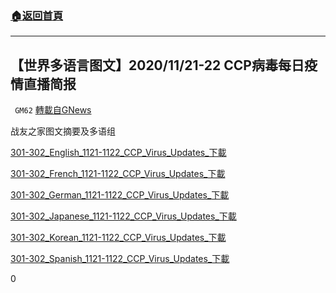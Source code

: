 ###  [:house:返回首頁](https://github.com/ourhimalayas/txt)
---

## 【世界多语言图文】2020/11/21-22 CCP病毒每日疫情直播简报
` GM62` [轉載自GNews](https://gnews.org/zh-hans/606213/)

战友之家图文摘要及多语组

[301-302\_English\_1121-1122\_CCP\_Virus\_Updates\_](https://gnews-media-offload.s3.amazonaws.com/wp-content/uploads/2020/11/30222556/301-302_English_1121-1122_CCP_Virus_Updates_-22.17.39.pdf)[下載](https://gnews-media-offload.s3.amazonaws.com/wp-content/uploads/2020/11/30222556/301-302_English_1121-1122_CCP_Virus_Updates_-22.17.39.pdf)

[301-302\_French\_1121-1122\_CCP\_Virus\_Updates\_](https://gnews-media-offload.s3.amazonaws.com/wp-content/uploads/2020/11/30222557/301-302_French_1121-1122_CCP_Virus_Updates__22.17.39.pdf)[下載](https://gnews-media-offload.s3.amazonaws.com/wp-content/uploads/2020/11/30222557/301-302_French_1121-1122_CCP_Virus_Updates__22.17.39.pdf)

[301-302\_German\_1121-1122\_CCP\_Virus\_Updates\_](https://gnews-media-offload.s3.amazonaws.com/wp-content/uploads/2020/11/30222555/301-302_German_1121-1122_CCP_Virus_Updates_-22.17.39.pdf)[下載](https://gnews-media-offload.s3.amazonaws.com/wp-content/uploads/2020/11/30222555/301-302_German_1121-1122_CCP_Virus_Updates_-22.17.39.pdf)

[301-302\_Japanese\_1121-1122\_CCP\_Virus\_Updates\_](https://gnews-media-offload.s3.amazonaws.com/wp-content/uploads/2020/11/30222557/301-302_Japanese_1121-1122_CCP_Virus_Updates_-22.17.39.pdf)[下載](https://gnews-media-offload.s3.amazonaws.com/wp-content/uploads/2020/11/30222557/301-302_Japanese_1121-1122_CCP_Virus_Updates_-22.17.39.pdf)

[301-302\_Korean\_1121-1122\_CCP\_Virus\_Updates\_](https://gnews-media-offload.s3.amazonaws.com/wp-content/uploads/2020/11/30222557/301-302_Korean_1121-1122_CCP_Virus_Updates_-22.17.39.pdf)[下載](https://gnews-media-offload.s3.amazonaws.com/wp-content/uploads/2020/11/30222557/301-302_Korean_1121-1122_CCP_Virus_Updates_-22.17.39.pdf)

[301-302\_Spanish\_1121-1122\_CCP\_Virus\_Updates\_](https://gnews-media-offload.s3.amazonaws.com/wp-content/uploads/2020/11/30222554/301-302_Spanish_1121-1122_CCP_Virus_Updates_-22.17.39.pdf)[下載](https://gnews-media-offload.s3.amazonaws.com/wp-content/uploads/2020/11/30222554/301-302_Spanish_1121-1122_CCP_Virus_Updates_-22.17.39.pdf)



0
